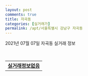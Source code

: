 ```yaml
---
layout: post
comments: true
title: 자곡동
categories: [실거래가]
permalink: /apt/서울특별시 강남구 자곡동
---
```


2021년 07월 07일 자곡동 실거래 정보

<script type="text/javascript">
  google.charts.load('current', {'packages':['corechart']});
  google.charts.setOnLoadCallback(drawChart);

  function drawChart() {
    var data = google.visualization.arrayToDataTable([['거래일', '매매', '전월세', '전매'], ['20-07', 16, 29, 0], ['20-08', 9, 25, 0], ['20-09', 18, 30, 0], ['20-10', 33, 28, 0], ['20-11', 66, 167, 0], ['20-12', 51, 39, 0], ['21-01', 43, 19, 0], ['21-02', 46, 20, 0], ['21-03', 42, 18, 0], ['21-04', 24, 17, 0], ['21-05', 7, 14, 0], ['21-06', 1, 13, 0]]);

    var options = {
      title: '최근 유형별 거래량 추이',
      legend: { position: 'bottom' }
    };

    var chart = new google.visualization.LineChart(document.getElementById('columnchart_material'));
    chart.draw(data, (options));
  }
</script>

<div id="columnchart_material" style="width: 95%; margin-left: -35px; display: block"></div>
<br>
<table>
  <tr>
    <td colspan="4" style="font-weight: bold;"><a href="https://search.naver.com/search.naver?query=자곡동 실거래정보없음">실거래정보없음</a></td>
  </tr>
    
</table>
    